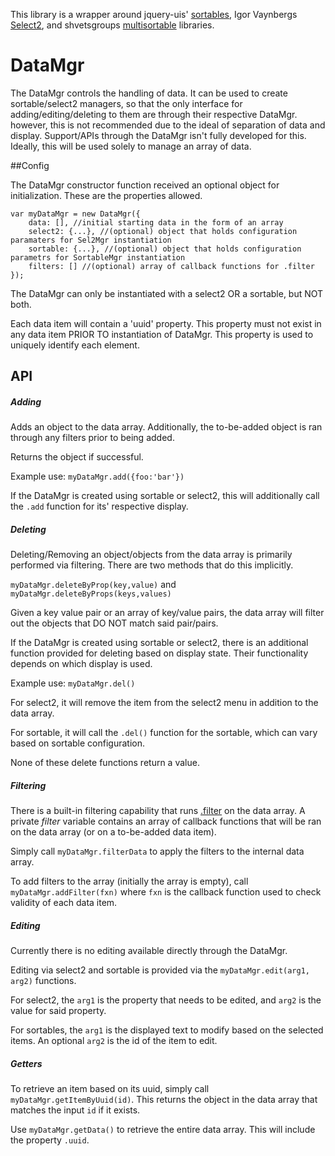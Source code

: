 

This library is a wrapper around jquery-uis' [sortables](http://jqueryui.com/sortable/), Igor Vaynbergs [Select2](http://ivaynberg.github.io/select2/), and shvetsgroups [multisortable](https://github.com/shvetsgroup/jquery.multisortable) libraries.


# DataMgr

The DataMgr controls the handling of data.  It can be used to create sortable/select2 managers, so that the only interface for adding/editing/deleting to them are through their respective DataMgr. however, this is not recommended due to the ideal of separation of data and display.  Support/APIs through the DataMgr isn't fully developed for this.  Ideally, this will be used solely to manage an array of data.

##Config

The DataMgr constructor function received an optional object for initialization.  These are the properties allowed.

```
var myDataMgr = new DataMgr({
    data: [], //initial starting data in the form of an array
    select2: {...}, //(optional) object that holds configuration paramaters for Sel2Mgr instantiation
    sortable: {...}, //(optional) object that holds configuration parametrs for SortableMgr instantiation
    filters: [] //(optional) array of callback functions for .filter
});

```

The DataMgr can only be instantiated with a select2 OR a sortable, but NOT both.

Each data item will contain a 'uuid' property.  This property must not exist in any data item PRIOR TO instantiation of DataMgr.  This property is used to uniquely identify each element.

## API

##### Adding

Adds an object to the data array.  Additionally, the to-be-added object is ran through any filters prior to being added.

Returns the object if successful.

Example use: `myDataMgr.add({foo:'bar'})`

If the DataMgr is created using sortable or select2, this will additionally call the `.add` function for its' respective display.

##### Deleting

Deleting/Removing an object/objects from the data array is primarily performed via filtering.  There are two methods that do this implicitly.

`myDataMgr.deleteByProp(key,value)`
and
`myDataMgr.deleteByProps(keys,values)`

Given a key value pair or an array of key/value pairs, the data array will filter out the objects that DO NOT match said pair/pairs.

If the DataMgr is created using sortable or select2, there is an additional function provided for deleting based on display state. Their functionality depends on which display is used.

Example use: `myDataMgr.del()`

For select2, it will remove the item from the select2 menu in addition to the data array. 

For sortable, it will call the `.del()` function for the sortable, which can vary based on sortable configuration.

None of these delete functions return a value.

##### Filtering

There is a built-in filtering capability that runs [.filter](https://developer.mozilla.org/en-US/docs/Web/JavaScript/Reference/Global_Objects/Array/filter) on the data array.  A private _filter_ variable contains an array of callback functions that will be ran on the data array (or on a to-be-added data item).

Simply call `myDataMgr.filterData` to apply the filters to the internal data array.

To add filters to the array (initially the array is empty), call
`myDataMgr.addFilter(fxn)` where `fxn` is the callback function used to check validity of each data item.

##### Editing

Currently there is no editing available directly through the DataMgr.

Editing via select2 and sortable is provided via the `myDataMgr.edit(arg1, arg2)` functions.

For select2, the `arg1` is the property that needs to be edited, and `arg2` is the value for said property.

For sortables, the `arg1` is the displayed text to modify based on the selected items.  An optional `arg2` is the id of the item to edit.

##### Getters

To retrieve an item based on its uuid, simply call `myDataMgr.getItemByUuid(id)`.  This returns the object in the data array that matches the input `id` if it exists.

Use `myDataMgr.getData()` to retrieve the entire data array.  This will include the property `.uuid`.

